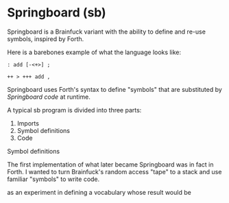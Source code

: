 # Springboard (sb)

Springboard is a Brainfuck variant with the ability to define and re-use symbols, inspired by Forth.

Here is a barebones example of what the language looks like:


```
: add [-<+>] ;

++ > +++ add ,
```

Springboard uses Forth's syntax to define "symbols" that are substituted by *Springboard code* at runtime.




A typical sb program is divided into three parts:

1. Imports
2. Symbol definitions
3. Code

Symbol definitions

The first implementation of what later became Springboard was in fact in Forth. I wanted to 
turn Brainfuck's random access "tape" to a stack and use familiar "symbols" to write code.  

as an experiment in defining a vocabulary
whose result would be 
